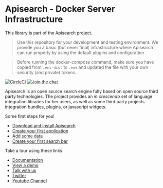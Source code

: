 # Apisearch - Docker Server Infrastructure

This library is part of the Apisearch project.

> Use this repository for your development and testing environment. We provide
> you a basic (but never final) infrastructure where Apisearch can run properly
> by using the default plugins and configuration

> Before running the docker-compose command, make sure you have copied from
> `.env-dist` to `.env` and updated the file with your own security (and
> private) tokens.

[![CircleCI](https://circleci.com/gh/apisearch-io/basic-infrastructure.svg?style=svg)](https://circleci.com/gh/apisearch-io/basic-infrastructure)
[![Join the chat](https://badges.gitter.im/Join%20Chat.svg)](https://gitter.im/apisearch_io/general)

Apisearch is an open source search engine fully based on open source third party
technologies. The project provides an *in crescendo* set of language 
integration libraries for her users, as well as some third party projects 
integration bundles, plugins, or javascript widgets.

Some first steps for you!

- [Download and install Apisearch](http://docs.apisearch.io/#download-and-install-apisearch)
- [Create your first application](http://docs.apisearch.io/#create-your-first-application)
- [Add some data](http://docs.apisearch.io/#add-some-data)
- [Create your first search bar](http://docs.apisearch.io/#create-my-first-search-bar)

Take a tour using these links.

- [Documentation](http://docs.apisearch.io)
- [View a demo](http://apisearch.io)
- [Talk with us](https://apisearch.slack.com)
- [Twitter](https://twitter.com/apisearch_io)
- [Youtube Channel]()

